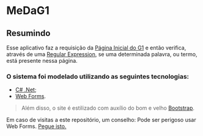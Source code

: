 # MeDaG1


## Resumindo
Esse aplicativo faz a requisição da <a target="_blank" href="https://g1.globo.com/">Página Inicial do G1</a> e então verifica, através de uma <a target="_blank" href="https://docs.microsoft.com/pt-br/dotnet/standard/base-types/regular-expressions">Regular Expression</a>, se uma determinada palavra, ou termo, está presente nessa página.

### O sistema foi modelado utilizando as seguintes tecnologias: 
 - <a target="_blank" href="https://docs.microsoft.com/pt-br/visualstudio/get-started/csharp/tutorial-aspnet-core?view=vs-2019">C# .Net</a>;
 - <a target="_blank" href="https://docs.microsoft.com/pt-br/aspnet/web-forms/what-is-web-forms">Web Forms</a>.

> Além disso, o site é estilizado com auxílio do bom e velho <a target="_blank" href="https://getbootstrap.com/">Bootstrap</a>.


Em caso de visitas a este repositório, um conselho: Pode ser perigoso usar Web Forms. <a target="_blank" href="https://dotnet.microsoft.com/apps/aspnet/web-apps/blazor">Pegue isto.</a>
